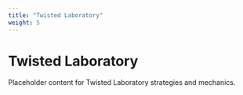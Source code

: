 ```yaml
---
title: "Twisted Laboratory"
weight: 5
---
```


# Twisted Laboratory

Placeholder content for Twisted Laboratory strategies and mechanics.
